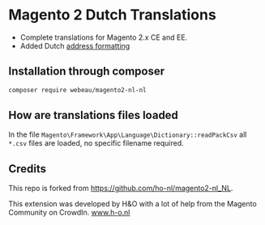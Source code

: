 # Magento 2 Dutch Translations

- Complete translations for Magento 2.x CE and EE.
- Added Dutch [address formatting](src/etc/config.xml)

## Installation through composer
```bash
composer require webeau/magento2-nl-nl
```

## How are translations files loaded
In the file `Magento\Framework\App\Language\Dictionary::readPackCsv` all `*.csv` files are loaded, no specific filename
required.

## Credits
This repo is forked from https://github.com/ho-nl/magento2-nl_NL.

This extension was developed by H&O with a lot of help from the Magento Community on CrowdIn. www.h-o.nl
